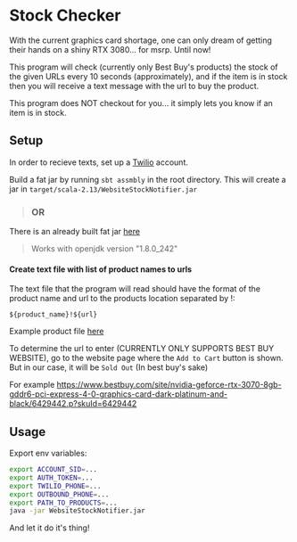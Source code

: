 # Stock Checker
With the current graphics card shortage, one can only dream of getting their hands on a shiny RTX 3080... for msrp.
Until now! 

This program will check (currently only Best Buy's products) the stock of the given URLs every 10 seconds (approximately), and if the item is in stock then you will receive a text message with the url to buy the product.

This program does NOT checkout for you... it simply lets you know if an item is in stock.

## Setup

In order to recieve texts, set up a [Twilio](https://www.twilio.com/) account.

Build a fat jar by running `sbt assmbly` in the root directory. This will create a jar in `target/scala-2.13/WebsiteStockNotifier.jar`

> ### OR

There is an already built fat jar [here](build/WebsiteStockNotifier.jar)
> Works with openjdk version "1.8.0_242"

#### Create text file with list of product names to urls
The text file that the program will read should have the format of the product name and url to the products location separated by !:
```
${product_name}!${url}
```
Example product file [here](src/main/resources/products)

To determine the url to enter (CURRENTLY ONLY SUPPORTS BEST BUY WEBSITE), go to the website page where the `Add to Cart` button is shown. But in our case, it will be `Sold Out` (In best buy's sake)

For example https://www.bestbuy.com/site/nvidia-geforce-rtx-3070-8gb-gddr6-pci-express-4-0-graphics-card-dark-platinum-and-black/6429442.p?skuId=6429442

## Usage

Export env variables:
```bash
export ACCOUNT_SID=...
export AUTH_TOKEN=...
export TWILIO_PHONE=...
export OUTBOUND_PHONE=...
export PATH_TO_PRODUCTS=...
java -jar WebsiteStockNotifier.jar
```

And let it do it's thing!


